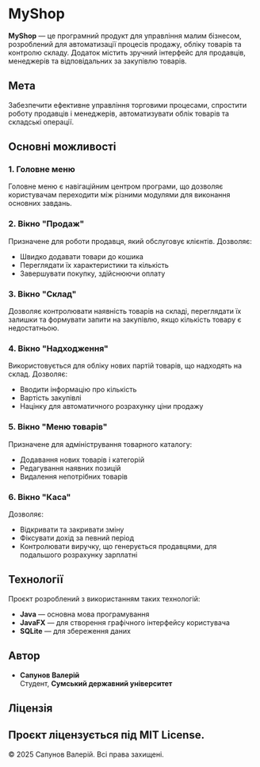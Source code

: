# MyShop

**MyShop** — це програмний продукт для управління малим бізнесом, розроблений для автоматизації процесів продажу, обліку товарів та контролю складу. Додаток містить зручний інтерфейс для продавців, менеджерів та відповідальних за закупівлю товарів.

## Мета

Забезпечити ефективне управління торговими процесами, спростити роботу продавців і менеджерів, автоматизувати облік товарів та складські операції.

## Основні можливості

### 1. **Головне меню**
Головне меню є навігаційним центром програми, що дозволяє користувачам переходити між різними модулями для виконання основних завдань.

### 2. **Вікно "Продаж"**
Призначене для роботи продавця, який обслуговує клієнтів. Дозволяє:
- Швидко додавати товари до кошика
- Переглядати їх характеристики та кількість
- Завершувати покупку, здійснюючи оплату

### 3. **Вікно "Склад"**
Дозволяє контролювати наявність товарів на складі, переглядати їх залишки та формувати запити на закупівлю, якщо кількість товару є недостатньою.

### 4. **Вікно "Надходження"**
Використовується для обліку нових партій товарів, що надходять на склад. Дозволяє:
- Вводити інформацію про кількість
- Вартість закупівлі
- Націнку для автоматичного розрахунку ціни продажу

### 5. **Вікно "Меню товарів"**
Призначене для адміністрування товарного каталогу:
- Додавання нових товарів і категорій
- Редагування наявних позицій
- Видалення непотрібних товарів

### 6. **Вікно "Каса"**
Дозволяє:
- Відкривати та закривати зміну
- Фіксувати дохід за певний період
- Контролювати виручку, що генерується продавцями, для подальшого розрахунку зарплатні

## Технології

Проєкт розроблений з використанням таких технологій:
- **Java** — основна мова програмування
- **JavaFX** — для створення графічного інтерфейсу користувача
- **SQLite** — для збереження даних

## Автор

- **Сапунов Валерій**  
  Студент, **Сумський державний університет**

## Ліцензія

Проєкт ліцензується під **MIT License**.
-
© 2025 Сапунов Валерій. Всі права захищені.